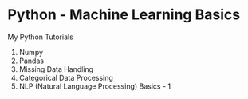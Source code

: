 # Python - Machine Learning Basics
My Python Tutorials
1. Numpy
2. Pandas
3. Missing Data Handling
4. Categorical Data Processing
5. NLP (Natural Language Processing) Basics - 1

